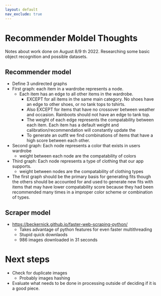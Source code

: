 ```yaml
---
layout: default
nav_exclude: true
---
```

# Recommender Moldel Thoughts

Notes about work done on August 8/9
th 2022. Researching some basic object recognition and possible datasets.

## Recommender model

- Define  3 undirected graphs 
- First graph: each item in a wardrobe represents a node.
    - Each item has an edge to all other items in the wardrobe. 
        - EXCEPT for all items in the same main category. No shoes have an edge to other shoes, or no tank tops to tshirts. 
        - Also EXCEPT for items that have no crossover between weather and occasion. Rainboots should not have an edge to  tank top. 
        - The weight of each edge represents the compatability between each item. Each item has a default weight and calibration/recommendation will constantly update the 
        - To generate an outfit we find combinations of items that have a high score between each other.
- Second graph: Each node represents a color that exists in users wardrobe
    - weight between each node are the compatability of colors
- Third graph: Each node represents a type of clothing that our app supports.
    - weight between nodes are the compatability of clothing types
- The first graph should be the primary basis for generating fits though the others should be accounted for and used to generate new fits with items that may have lower compatability score because they had been recommended many times in a improper color scheme or combination of types. 

## Scraper model
 - https://beckernick.github.io/faster-web-scraping-python/
    - Takes advantage of python features for even faster multithreading
    - Stupid quick downlaods
    - 986 images downloaded in 31 seconds
# Next steps
- Check for duplicate images
    - Probably images hashing
- Evaluate what needs to be done in processing outside of deciding if it is a good piece.

